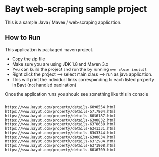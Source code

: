 # Bayt web-scraping sample project

This is a sample Java / Maven / web-scraping application.

## How to Run 

This application is packaged maven project.

* Copy the zip file
* Make sure you are using JDK 1.8 and Maven 3.x
* You can build the project and run the by running ```mvn clean install```
* Right click the project --> select main class --> run as java application.
* This will print the individual links corresponding to each listed property in Bayt (not handled pagination)

Once the application runs you should see something like this in console

```

https://www.bayut.com/property/details-6090554.html
https://www.bayut.com/property/details-5717804.html
https://www.bayut.com/property/details-6056187.html
https://www.bayut.com/property/details-6380832.html
https://www.bayut.com/property/details-6378638.html
https://www.bayut.com/property/details-6341331.html
https://www.bayut.com/property/details-6363344.html
https://www.bayut.com/property/details-6380034.html
https://www.bayut.com/property/details-6372984.html
https://www.bayut.com/property/details-6371908.html
https://www.bayut.com/property/details-6036709.html

```






